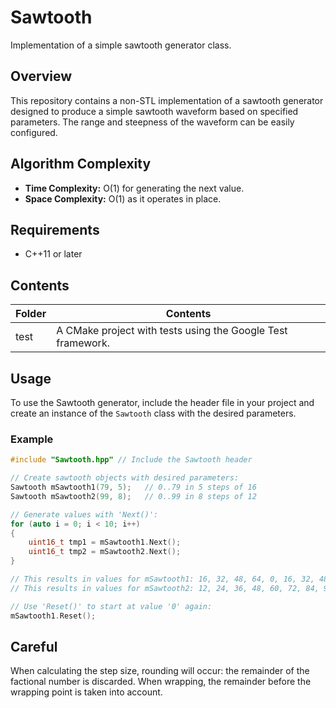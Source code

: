 # Sawtooth
Implementation of a simple sawtooth generator class.

## Overview
This repository contains a non-STL implementation of a sawtooth generator designed to produce a simple sawtooth waveform based on specified parameters. The range and steepness of the waveform can be easily configured.

## Algorithm Complexity
- **Time Complexity:** O(1) for generating the next value.
- **Space Complexity:** O(1) as it operates in place.

## Requirements
- C++11 or later

## Contents
| Folder | Contents |
| ------ | -------- |
| test | A CMake project with tests using the Google Test framework. |

## Usage
To use the Sawtooth generator, include the header file in your project and create an instance of the `Sawtooth` class with the desired parameters.

### Example
```cpp
#include "Sawtooth.hpp" // Include the Sawtooth header

// Create sawtooth objects with desired parameters:
Sawtooth mSawtooth1(79, 5);   // 0..79 in 5 steps of 16
Sawtooth mSawtooth2(99, 8);   // 0..99 in 8 steps of 12

// Generate values with 'Next()':
for (auto i = 0; i < 10; i++)
{
    uint16_t tmp1 = mSawtooth1.Next();
    uint16_t tmp2 = mSawtooth2.Next();
}

// This results in values for mSawtooth1: 16, 32, 48, 64, 0, 16, 32, 48, 64, 0.
// This results in values for mSawtooth2: 12, 24, 36, 48, 60, 72, 84, 96, 8, 20.

// Use 'Reset()' to start at value '0' again:
mSawtooth1.Reset();
```

## Careful
When calculating the step size, rounding will occur: the remainder of the factional number is discarded.
When wrapping, the remainder before the wrapping point is taken into account.
